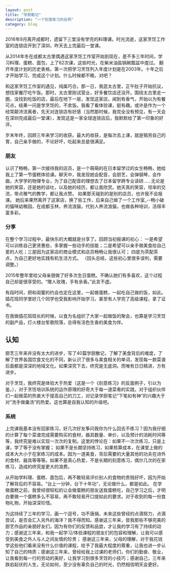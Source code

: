 ```yaml
---
layout: post
title: "学厨散记"
description: "一个刻意练习的反例"
category: blog
---
```




2016年9月离开成都时，遗留下三堂没有学完的料理课。时光流逝，这家烹饪工作室的连锁店开到了深圳，昨天去上完最后一堂课。

从2014年冬在成都太古里偶遇这家烹饪工作室开始到现在，差不多三年时间，学习料理、蛋糕、面包，上了62次课，这些时光，在柴米油盐锅碗瓢盆中度过。
翻开年度计划的历史表格，第一次把学习烹饪列入年度计划是在2003年。十年之后才开始学习，完成这个计划。什么时候都不晚，对吧？

和这家烹饪工作室的遇见，纯属巧合。那一日，我逛太古里，正午肚子开始抗议，想找家餐厅吃午饭。那时，太古里刚试营业，好多餐饮店还没开。围绕太古里走一圈，没找到吃饭的店，最后在地下一层，发现这家店，闻到有香气，开始以为有餐可点，结果一问是学烹饪的，不卖饭。我看了看体验课，挺有趣。或许是作为一个经常颠沛流离者，先天对连锁店有好感（当然那时候，我完全没有预见，有一天会在深圳完成最后一堂课），发现这是一家全球连锁店后，我默默给了第一印象的好评。
  
 
岁末年终，回顾三年来学习的收获。最大的收获，是每次去上课，就是犒劳自己的胃，自己亲手做的，不论好坏，吃起来总是很满足。

### 朋友

认识了畅畅，第一次接待我的店员，是一个萌萌的在日本留学过的女生畅畅，她给我上了第一节蛋糕体验课。聊天中，我发现她会配音，会厨艺，会弹钢琴，会作曲，大学学的物理专业，为了自己配音的理想去了日本留学跨专业读研......无论是她的笑容，还是她的谈吐，以及她的经历，都让我欣赏。她天真的笑容，坦率的交流，带点稚气的教学，都让我点赞。
如果那天碰到的是别的店员，也许我不会报课。
她后来果然离开了这家店，换了些工作，后来自己做了一个工作室_--畅小破的猫咪幼稚园，在成都玉林，养流浪猫，代别人养流浪猫，也做各种培训，活得丰富多彩。

### 分享

在整个学习过程中，最快乐的大概就是分享了。回顾当初报课的初心： 一是希望可以训练自己更贤惠些，多掌握一些动手的技能；二是希望可以亲手做美食给自己爱的人吃；三是因为这家店的商业模式和店员畅畅让我很认可； 四是为茶配茶点，为自己更好地实践有机生活方式。
（回头总结，这些初心里很多误判，需要调整。）
 
2015年整年里给父母亲朋做了好多次生日蛋糕。不确认她们有多喜欢，这个过程自己却是很享受的。“赠人玫瑰，手有余香。”此言不虚。
 
有段时间，把和闺蜜的约会也定在这里，一起做蛋糕，一起吃自己做的饭，如此。插花班同学里好几个同学也受我影响开始学习，甚至有人学完了高级课程，拿了证书。

在我做插花班班长的时候，以食为名组织了大家一起做饭的聚会，也算是学习烹饪的副产品，灯火楼台笙歌院落，总得有活色生香的美食为伴。

## 认知

厨艺三年来并没有太大的进步，写了40篇学厨散记，了解了美食背后的难度，了解了世界各国饮食文化的不同，新认识了很多与美食相关的单词，发现每一款菜谱后面都是深深的地域文化。如果深究下去，终究是无底洞。而唯有日日精进，方有进步。

对于烹饪，我终究是体验大于热爱（这是一个《刻意练习》的反面例子，引以为鉴。），对于烹饪培训系统的运作原理的好奇大于每一道菜肴的实践，对于组织伙伴们一起做菜的热衷大于提高自己的刀工，对记录学厨笔记“下笔如有神”的兴趣大于对“洗手做羹汤”的热爱。这也算是自我认知的升级吧。

### 系统

上完课我基本没有回家练习，好几次好友筝问我你为什么回去不练习？因为我仔细的计算了每个菜谱完成需要购买的食材，器具数量、单价，以及预计的消耗时间等等，我终究是难以实现一次次的复制。这里的悖论在：如果不一次次练习，只是上课，学了等于没有掌握； 如果不是长期坚持练习，如果核算成本，在课堂上做的成本大大小于在家练习的成本。因为一道美食，背后需要的大量其他的功夫在诗外的食材、器具等等等。如果不是真心热爱，不是长期的刻意练习，偶尔几次的在家练习，造成的终究是更大的浪费。

从开始学料理、蛋糕、面包后，再不敢轻易评价别人的食物的贵贱好坏，因为开始了解背后的不容易。“台上一分钟，台下十年功”，无论做什么，都是如此。 
在学做蛋糕之前，我曾经很轻松的让会做蛋糕的朋友送我蛋糕吃，自己学习之后，才明白要做一个蛋糕多么不容易，再不敢轻易开口提如此的要求。对于收到的每一份食物礼物，开始深深珍惜。

为这持续了三年的学习，画一个逗号，功不唐捐，未来这些曾经的点滴努力，点滴尝试，是否会汇入另外的海洋？我不得而知。感谢这三年来，尝我那些不够完美的厨艺作品的亲朋好友们，因为有你们的反馈和品尝，才让我的学习有了持续的动力；感谢这三年来，和我一起学习/体验课程的朋友们的包容和理解，让我可以感受到美食之外人与人之间友情的珍贵； 感谢这三年来，父母的理解，对于我花钱学这些他们看来没有什么价值的课程，给予了我最大程度的尊重，让我也进一步认知了自己的特质；感谢这三年来，曾经给我上过课的老师们，你们的勤奋、敬业，让我看到每一行的劳动的美好，让我学习到很多烹饪的小技巧；感谢自己，三年来跌宕起伏的人生，无论如何，至少没有辜负自己的时光，仍然相信明天会更好。





